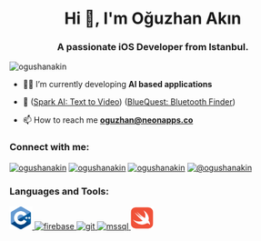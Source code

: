 <h1 align="center">Hi 👋, I'm Oğuzhan Akın</h1>
<h3 align="center">A passionate iOS Developer from Istanbul.</h3>

<p align="left"> <img src="https://komarev.com/ghpvc/?username=ogushanakin&label=Profile%20views&color=0e75b6&style=flat" alt="ogushanakin" /> </p>

- 👨‍💻 I’m currently developing **AI based applications**

- 📲 ([Spark AI: Text to Video]([https://apps.apple.com/do/developer/oguzhan-akin/id1728841096](https://apps.apple.com/pw/app/spark-ai-video-generator/id6499469510)))  ([BlueQuest: Bluetooth Finder]([https://apps.apple.com/do/developer/oguzhan-akin/id1728841096](https://apps.apple.com/pw/app/bluequest-bluetooth-finder/id6705135556)))

- 📫 How to reach me **oguzhan@neonapps.co**

<h3 align="left">Connect with me:</h3>
<p align="left">
<a href="https://twitter.com/ogushanakin" target="blank"><img align="center" src="https://raw.githubusercontent.com/rahuldkjain/github-profile-readme-generator/master/src/images/icons/Social/twitter.svg" alt="ogushanakin" height="30" width="40" /></a>
<a href="https://linkedin.com/in/ogushanakin" target="blank"><img align="center" src="https://raw.githubusercontent.com/rahuldkjain/github-profile-readme-generator/master/src/images/icons/Social/linked-in-alt.svg" alt="ogushanakin" height="30" width="40" /></a>
<a href="https://instagram.com/ogushanakin" target="blank"><img align="center" src="https://raw.githubusercontent.com/rahuldkjain/github-profile-readme-generator/master/src/images/icons/Social/instagram.svg" alt="ogushanakin" height="30" width="40" /></a>
<a href="https://medium.com/@ogushanakin" target="blank"><img align="center" src="https://raw.githubusercontent.com/rahuldkjain/github-profile-readme-generator/master/src/images/icons/Social/medium.svg" alt="@ogushanakin" height="30" width="40" /></a>
</p>

<h3 align="left">Languages and Tools:</h3>
<p align="left"> <a href="https://www.w3schools.com/cpp/" target="_blank" rel="noreferrer"> <img src="https://raw.githubusercontent.com/devicons/devicon/master/icons/cplusplus/cplusplus-original.svg" alt="cplusplus" width="40" height="40"/> </a> <a href="https://firebase.google.com/" target="_blank" rel="noreferrer"> <img src="https://www.vectorlogo.zone/logos/firebase/firebase-icon.svg" alt="firebase" width="40" height="40"/> </a> <a href="https://git-scm.com/" target="_blank" rel="noreferrer"> <img src="https://www.vectorlogo.zone/logos/git-scm/git-scm-icon.svg" alt="git" width="40" height="40"/> </a> <a href="https://www.microsoft.com/en-us/sql-server" target="_blank" rel="noreferrer"> <img src="https://www.svgrepo.com/show/303229/microsoft-sql-server-logo.svg" alt="mssql" width="40" height="40"/> </a> <a href="https://developer.apple.com/swift/" target="_blank" rel="noreferrer"> <img src="https://raw.githubusercontent.com/devicons/devicon/master/icons/swift/swift-original.svg" alt="swift" width="40" height="40"/> </a> </p>



